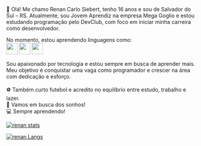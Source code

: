 👋 Olá! Me chamo Renan Carlo Siebert, tenho 16 anos e sou de Salvador do Sul – RS. Atualmente, sou Jovem Aprendiz na empresa Mega Goglio e estou estudando programação pelo DevClub, com foco em iniciar minha carreira como desenvolvedor.

No momento, estou aprendendo linguagens como:
<br>
<img src="https://cdn.jsdelivr.net/gh/devicons/devicon/icons/html5/html5-original.svg" width="30"/> 
<img src="https://cdn.jsdelivr.net/gh/devicons/devicon/icons/css3/css3-original.svg" width="30"/> 
<img src="https://cdn.jsdelivr.net/gh/devicons/devicon/icons/javascript/javascript-original.svg" width="30"/> 

Sou apaixonado por tecnologia e estou sempre em busca de aprender mais. Meu objetivo é conquistar uma vaga como programador e crescer na área com dedicação e esforço.
<br>
<br>
⚽ Também curto futebol e acredito no equilíbrio entre estudo, trabalho e lazer.
<br>
🚀 Vamos em busca dos sonhos!
<br>
💻 Sempre aprendendo!

[![renan stats](https://github-readme-stats.vercel.app/api?username=renansiebert7)](https://github.com/anuraghazra/github-readme-stats)

[![renan Langs](https://github-readme-stats.vercel.app/api/top-langs/?username=renansiebert7)](https://github.com/anuraghazra/github-readme-stats)
